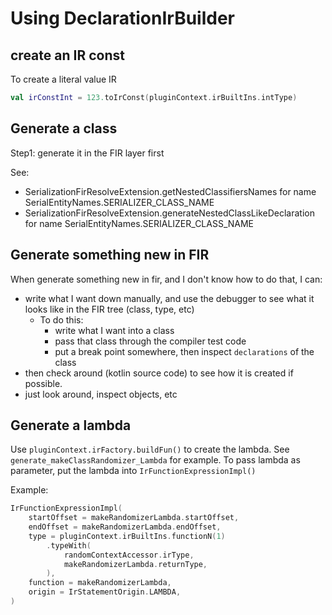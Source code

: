 # Using DeclarationIrBuilder

## create an IR const

To create a literal value IR

```kotlin
val irConstInt = 123.toIrConst(pluginContext.irBuiltIns.intType)
```

## Generate a class
Step1: generate it in the FIR layer first

See: 
- SerializationFirResolveExtension.getNestedClassifiersNames for name SerialEntityNames.SERIALIZER_CLASS_NAME
- SerializationFirResolveExtension.generateNestedClassLikeDeclaration for name SerialEntityNames.SERIALIZER_CLASS_NAME
## Generate something new in FIR
When generate something new in fir, and I don't know how to do that, I can:
- write what I want down manually, and use the debugger to see what it looks like in the FIR tree (class, type, etc)
  - To do this:
    - write what I want into a class
    - pass that class through the compiler test code
    - put a break point somewhere, then inspect `declarations` of the class
- then check around (kotlin source code) to see how it is created if possible.
- just look around, inspect objects, etc

## Generate a lambda

Use `pluginContext.irFactory.buildFun()` to create the lambda. See `generate_makeClassRandomizer_Lambda` for example.
To pass lambda as parameter, put the lambda into `IrFunctionExpressionImpl()`

Example:

```kotlin
IrFunctionExpressionImpl(
    startOffset = makeRandomizerLambda.startOffset,
    endOffset = makeRandomizerLambda.endOffset,
    type = pluginContext.irBuiltIns.functionN(1)
        .typeWith(
            randomContextAccessor.irType,
            makeRandomizerLambda.returnType,
        ),
    function = makeRandomizerLambda,
    origin = IrStatementOrigin.LAMBDA,
)
```
